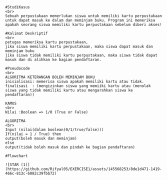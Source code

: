    #StudiKasus
    <br> 
    Sebuah perpustakaan memerlukan siswa untuk memiliki kartu perpustakaan untuk dapat masuk ke dalam dan meminjam buku. Program ini memeriksa apakah seorang siswa memiliki kartu perpustakaan sebelum diberi akses!
    
    #Kalimat Deskriptif
    <br>
    petugas memeriksa kartu perpustakaan,
    jika siswa memiliki kartu perpustakaan, maka siswa dapat masuk dan meminjam buku
    jika siswa tidak memiliki kartu perpustakaan, maka siswa tidak dapat masuk dan di alihkan ke bagian pendaftaran.
    
    #Pseudocode
    <br>
    ALGORITMA KETERANGAN BOLEH MEMINJAM BUKU
    inisialisasi: memerisa siswa apakah memiliki kartu atau tidak.
    finalisasi  : (mengizinkan siswa yang memiiki kartu atau (menolak siswa yang tidak memiliki kartu atau mengarahkan siswa ke pendaftaran))
    
    KAMUS
    <br>
    Nilai :Boolean => 1/0 (True or False)
    
    ALGORITMA
    <br>
    Input (nilai(dalam boolean(0/1/true/false)))
    If(nilai = 1 / True) then
    output(boleh masuk dan meminjam)
    else
    output(tidak boleh masuk dan pindah ke bagian pendaftaran)
    
    #Flowchart
    
    ![STAR (1)](https://github.com/Rifyal05/EXERCISE1/assets/145568253/8de1d471-1419-466c-813c-6082c39fbb72)
